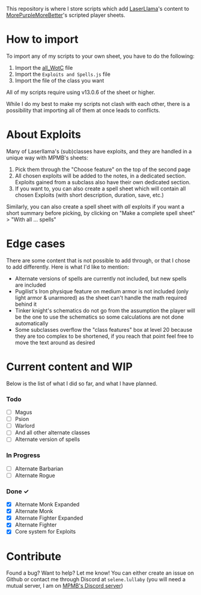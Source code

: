 This repository is where I store scripts which add [LaserLlama](https://www.gmbinder.com/profile/laserllama)'s content to [MorePurpleMoreBetter](https://www.flapkan.com/download#charactersheets)'s scripted player sheets.

# How to import
To import any of my scripts to your own sheet, you have to do the following:
1. Import the [all_WotC](https://github.com/safety-orange/Imports-for-MPMB-s-Character-Sheet/releases/latest/download/all_WotC_published.min.js) file
1. Import the `Exploits and Spells.js` file
2. Import the file of the class you want

All of my scripts require using v13.0.6 of the sheet or higher.

While I do my best to make my scripts not clash with each other, there is a possibility that importing all of them at once leads to conflicts.

# About Exploits
Many of Laserllama's (sub)classes have exploits, and they are handled in a unique way with MPMB's sheets:
1. Pick them through the "Choose feature" on the top of the second page
2. All chosen exploits will be added to the notes, in a dedicated section. Exploits gained from a subclass also have their own dedicated section.
3. If you want to, you can also create a spell sheet which will contain all chosen Exploits (with short description, duration, save, etc.)

Similarly, you can also create a spell sheet with *all* exploits if you want a short summary before picking, by clicking on "Make a complete spell sheet" > "With all ... spells"

# Edge cases
There are some content that is not possible to add through, or that I chose to add differently. Here is what I'd like to mention:
- Alternate versions of spells are currently not included, but new spells are included
- Pugilist's Iron physique feature on medium armor is not included (only light armor & unarmored) as the sheet can't handle the math required behind it
- Tinker knight's schematics do not go from the assumption the player will be the one to use the schematics so some calculations are not done automatically
- Some subclasses overflow the "class features" box at level 20 because they are too complex to be shortened, if you reach that point feel free to move the text around as desired

# Current content and WIP
Below is the list of what I did so far, and what I have planned.

### Todo
- [ ] Magus
- [ ] Psion
- [ ] Warlord
- [ ] And all other alternate classes
- [ ] Alternate version of spells

### In Progress
- [ ] Alternate Barbarian
- [ ] Alternate Rogue

### Done ✓
- [x] Alternate Monk Expanded
- [x] Alternate Monk
- [x] Alternate Fighter Expanded
- [x] Alternate Fighter
- [x] Core system for Exploits

# Contribute
Found a bug? Want to help? Let me know! You can either create an issue on Github or contact me through Discord at `selene.lullaby` (you will need a mutual server, I am on [MPMB's Discord server](https://discord.gg/Qjq9Z5Q))
